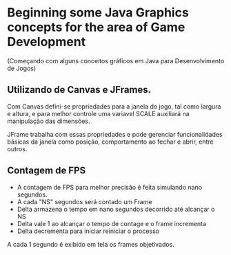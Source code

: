 # Beginning some Java Graphics concepts for the area of Game Development 
(Começando com alguns conceitos gráficos em Java para Desenvolvimento de Jogos)

## Utilizando de Canvas e JFrames.

Com Canvas defini-se propriedades para a janela do jogo, tal como largura e altura, e para melhor controle uma variavel SCALE auxiliará na manipulação das dimensões.

JFrame trabalha com essas propriedades e pode gerenciar funcionalidades básicas da janela como posição, comportamento ao fechar e abrir, entre outros.


## Contagem de FPS

* A contagem de FPS para melhor precisão é feita simulando nano segundos.
* A cada "NS" segundos será contado um Frame
* Delta armazena o tempo em nano segundos decorrido até alcançar o NS
* Delta vale 1 ao alcançar o tempo de contage e o frame incrementa
* Delta decrementa para iniciar reiniciar o processo

A cada 1 segundo é exibido em tela os frames objetivados.
